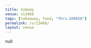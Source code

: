 ```yaml
---
title: Subway
venue: v13466
tags: [takeaway, food, "fhrs:289650"]
permalink: /v/13466/
layout: venue
---
```

null